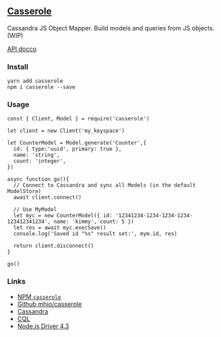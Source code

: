 [Casserole](https://github.com/mhio/casserole)
-----------

Cassandra JS Object Mapper. Build models and queries from JS objects. (WIP)

[API docco](doc/API.md)

### Install
```
yarn add casserole
npm i casserole --save
```

### Usage
```
const { Client, Model } = require('casserole')

let client = new Client('my_keyspace') 

let CounterModel = Model.generate('Counter',{ 
  id: { type:'uuid', primary: true },
  name: 'string',
  count: 'integer',
})

async function go(){
  // Connect to Cassandra and sync all Models (in the default ModelStore)
  await client.connect() 

  // Use MyModel
  let myc = new CounterModel({ id: '12341234-1234-1234-1234-123412341234', name: 'kimmy', count: 5 })
  let res = await myc.execSave()
  console.log('Saved id "%s" result set:', mym.id, res)

  return client.disconnect()
}

go()
```

### Links

- [NPM `casserole`](https://www.npmjs.com/package/casserole)
- [Github mhio/casserole](https://github.com/mhio/casserole)
- [Cassandra](https://cassandra.apache.org/) 
- [CQL](https://cassandra.apache.org/doc/latest/cql/index.html)
- [Node.js Driver 4.3](https://github.com/datastax/nodejs-driver)
